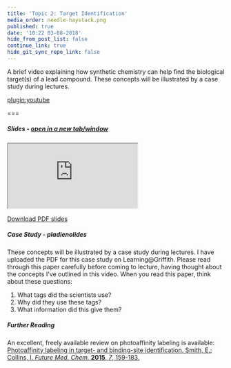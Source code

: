 ```yaml
---
title: 'Topic 2: Target Identification'
media_order: needle-haystack.png
published: true
date: '10:22 03-08-2018'
hide_from_post_list: false
continue_link: true
hide_git_sync_repo_link: false
---
```


A brief video explaining how synthetic chemistry can help find the biological target(s) of a lead compound. These concepts will be illustrated by a case study during lectures.

[plugin:youtube](https://www.youtube.com/watch?v=zWVmRfd8uk4)

===

##### Slides - <a href="https://3104nsc.mcoster.net/slides/02-target-id.html" target="_blank">open in a new tab/window</a>

<div class="embed-responsive embed-responsive-16by9">
	<iframe class="embed-responsive-item" src="https://3104nsc.mcoster.net/slides/02-target-id.html" allowfullscreen></iframe>
</div>

[Download PDF slides](https://3104nsc.mcoster.net/slides/02-target-identification-slides.pdf)


##### Case Study - pladienolides
These concepts will be illustrated by a case study during lectures. I have uploaded the PDF for this case study on Learning@Griffith. Please read through this paper carefully before coming to lecture, having thought about the concepts I've outlined in this video. When you read this paper, think about these questions:

1. What tags did the scientists use?
2. Why did they use these tags?
3. What information did this give them?

##### Further Reading
An excellent, freely available review on photoaffinity labeling is available:
[Photoaffinity labeling in target- and binding-site identification. Smith, E.; Collins, I. _Future Med. Chem._ **2015**, _7_, 159-183.](https://doi.org/10.4155/fmc.14.152)